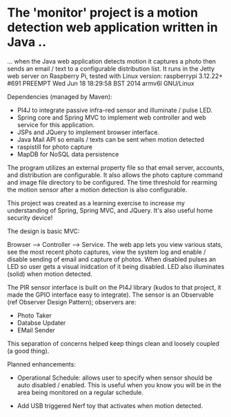 The 'monitor' project is a motion detection web application written in Java ..
=======

... when the Java web application detects motion it captures a photo then sends an email / text to a configurable 
distribution list.  It runs in the Jetty web server on Raspberry Pi, tested with Linux version:
  raspberrypi 3.12.22+ #691 PREEMPT Wed Jun 18 18:29:58 BST 2014 armv6l GNU/Linux

Dependencies (managed by Maven):
- PI4J to integrate passive infra-red sensor and illuminate / pulse LED.
- Spring core and Spring MVC to implement web controller and web service for this application.
- JSPs and JQuery to implement browser interface.
- Java Mail API so emails / texts can be sent when motion detected
- raspistill for photo capture
- MapDB for NoSQL data persistence

The program utilizes an external property file so that email server, accounts, and  distribution are configurable.  It also allows the photo capture command and image file directory to be configured.  The time threshold for rearming the motion sensor after a motion detection is also configurable.

This project was created as a learning exercise to increase my understanding of Spring, Spring MVC, and JQuery.  It's also useful home security device!

The design is basic MVC:

Browser --> Controller --> Service.  The web app lets you view various stats, see the most recent photo captures,
view the system log and enable / disable sending of email and capture of photos.  When disabled pulses an LED so 
user gets a visual inidcation of it being disabled.  LED also illuminates (solid) when motion detected.

The PIR sensor interface is built on the PI4J library (kudos to that project, it made the GPIO interface easy to integrate).
The sensor is an Observable (ref Observer Design Pattern); observers are:
   - Photo Taker
   - Databse Updater
   - EMail Sender

This separation of concerns helped keep things clean and loosely coupled (a good thing).

Planned enhancements:

- Operational Schedule: allows user to specify when sensor should be auto disabled / enabled.  This is 
  useful when you know you will be in the area being monitored on a regular schedule.
  
- Add USB triggered Nerf toy that activates when motion detected.
